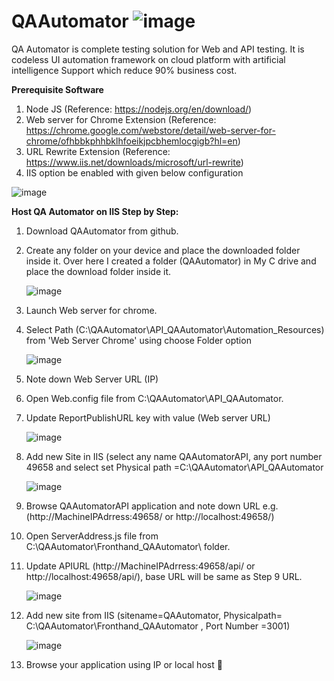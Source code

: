 # QAAutomator                   ![image](https://user-images.githubusercontent.com/26107997/134383169-84c9e7da-c9c8-402d-97dc-3b934b0bedde.png)

QA Automator is complete testing solution for Web and API testing. It is codeless UI automation framework on cloud platform with artificial intelligence Support which reduce 90% business cost.

**Prerequisite Software**
1.	Node JS
(Reference: https://nodejs.org/en/download/)
2.	Web server for Chrome Extension
(Reference: https://chrome.google.com/webstore/detail/web-server-for-chrome/ofhbbkphhbklhfoeikjpcbhemlocgigb?hl=en)
3.	URL Rewrite Extension
(Reference: https://www.iis.net/downloads/microsoft/url-rewrite)
4.	IIS option be enabled with given below configuration

  ![image](https://user-images.githubusercontent.com/26107997/134213875-ce6640fe-6907-4fd5-aefd-b0a7bbaed41e.png)

**Host QA Automator on IIS Step by Step:**

1.	Download QAAutomator from github.
2.	Create any folder on your device and place the downloaded folder inside it. Over here I created a folder (QAAutomator) in My C drive and place the download folder inside it.

    ![image](https://user-images.githubusercontent.com/26107997/134376908-c77b0431-d6df-450c-ad43-5951b18ca96a.png)

3.	Launch Web server for chrome.
4.	Select Path (C:\QAAutomator\API_QAAutomator\Automation_Resources) from 'Web Server Chrome' using choose Folder option

    ![image](https://user-images.githubusercontent.com/26107997/134378498-c2797655-6d3a-4dfb-a92c-1ccd6f539e09.png)

5.	Note down Web Server URL (IP)
6.	Open Web.config file from C:\QAAutomator\API_QAAutomator\.
7.	Update ReportPublishURL key with value (Web server URL)

    ![image](https://user-images.githubusercontent.com/26107997/134378990-edd26fef-ea23-495b-8cc8-10cc50507634.png)

8.	Add new Site in IIS (select any name QAAutomatorAPI, any port number 49658 and select set Physical path =C:\QAAutomator\API_QAAutomator

    ![image](https://user-images.githubusercontent.com/26107997/134380011-4a01d156-ce54-4d71-b1f7-fde8bb6f03d2.png)

9.	Browse QAAutomatorAPI application and note down URL e.g. (http://MachineIPAdrress:49658/ or http://localhost:49658/)
10.	Open ServerAddress.js file from C:\QAAutomator\Fronthand_QAAutomator\ folder.
11.	Update APIURL (http://MachineIPAdrress:49658/api/ or http://localhost:49658/api/), base URL will be same as Step 9 URL.

      ![image](https://user-images.githubusercontent.com/26107997/134380929-8b187120-8415-4ed9-8550-566642ea23ca.png)

13.	Add new site from IIS (sitename=QAAutomator, Physicalpath= C:\QAAutomator\Fronthand_QAAutomator , Port Number =3001)
    
    ![image](https://user-images.githubusercontent.com/26107997/134381965-fb292614-0ad1-45e0-8a97-d6329782da10.png)

13.	Browse your application using IP or local host 


